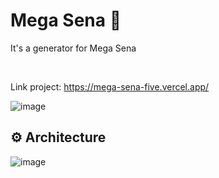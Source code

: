 <h1>Mega Sena 🥇</h1>
<p>It's a generator for Mega Sena</p>
</br>

Link project: https://mega-sena-five.vercel.app/

![image](https://github.com/user-attachments/assets/dc6a863d-9815-463c-9173-41f017749896)

## :gear: Architecture
![image](https://github.com/user-attachments/assets/d3a1d116-4eb4-4b5b-b9ca-75e9095518e4)
